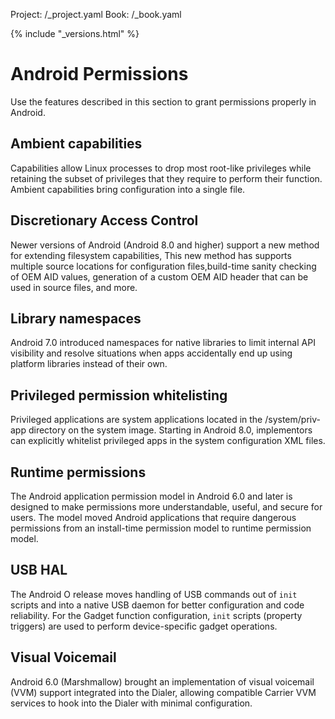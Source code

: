 Project: /_project.yaml
Book: /_book.yaml

{% include "_versions.html" %}

<!--
  Copyright 2018 The Android Open Source Project

  Licensed under the Apache License, Version 2.0 (the "License");
  you may not use this file except in compliance with the License.
  You may obtain a copy of the License at

      http://www.apache.org/licenses/LICENSE-2.0

  Unless required by applicable law or agreed to in writing, software
  distributed under the License is distributed on an "AS IS" BASIS,
  WITHOUT WARRANTIES OR CONDITIONS OF ANY KIND, either express or implied.
  See the License for the specific language governing permissions and
  limitations under the License.
-->

# Android Permissions

Use the features described in this section to grant permissions properly in
Android.

## Ambient capabilities

Capabilities allow Linux processes to drop most root-like privileges while
retaining the subset of privileges that they require to perform their function.
Ambient capabilities bring configuration into a single file.

## Discretionary Access Control

Newer versions of Android (Android 8.0 and higher) support a new method for
extending filesystem capabilities, This new method has supports multiple source
locations for configuration files,build-time sanity checking of OEM AID values,
generation of a custom OEM AID header that can be used in source files, and
more.

## Library namespaces

Android 7.0 introduced namespaces for native libraries to limit internal API
visibility and resolve situations when apps accidentally end up using platform
libraries instead of their own.

## Privileged permission whitelisting

Privileged applications are system applications located in the /system/priv-app
directory on the system image. Starting in Android 8.0, implementors can
explicitly whitelist privileged apps in the system configuration XML files.

## Runtime permissions

The Android application permission model in Android 6.0 and later is designed to
make permissions more understandable, useful, and secure for users. The model
moved Android applications that require dangerous permissions from an
install-time permission model to runtime permission model.

## USB HAL

The Android O release moves handling of USB commands out of `init` scripts and
into a native USB daemon for better configuration and code reliability. For the
Gadget function configuration, `init` scripts (property triggers) are used to
perform device-specific gadget operations.

## Visual Voicemail

Android 6.0 (Marshmallow) brought an implementation of visual voicemail (VVM)
support integrated into the Dialer, allowing compatible Carrier VVM services to
hook into the Dialer with minimal configuration.
